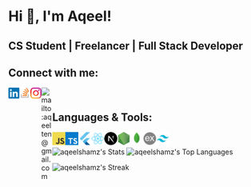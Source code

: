 # Hi 👋, I'm Aqeel!
## CS Student | Freelancer | Full Stack Developer

## Connect with me:

[<img align="left" alt="https://www.linkedin.com/in/aqeelshamz/" width="22px" src="./linkedin.png"/>][linkedin]

[<img align="left" alt="https://stackoverflow.com/users/11350679/aqeel" width="22px" src="./stackoverflow.png" />][stackoverflow]

[<img align="left" alt="https://www.instagram.com/aqeelshamz/" width="22px" src="./instagram.png" />][instagram]

[<img align="left" alt="mailto:aqeelten@gmail.com" width="22px" src="https://cdn3d.iconscout.com/3d/premium/thumb/email-6684106-5523022.png" />][email]
<br/>

## Languages & Tools:

[<img align="left" alt="Javascript" width="26px" src="./javascript.png" />][aqeelshamz]
[<img align="left" alt="Typescript" width="26px" src="./typescript.png" />][aqeelshamz]
[<img align="left" alt="Flutter" width="26px" src="./flutter.png" />][aqeelshamz]
[<img align="left" alt="ReactJS" width="26px" src="./reactjs.png" />][aqeelshamz]
[<img align="left" alt="NextJS" width="26px" src="./nextjs.png" />][aqeelshamz]
[<img align="left" alt="NodeJS" width="26px" src="./nodejs.png" />][aqeelshamz]
[<img align="left" alt="MongoDB" width="26px" src="./mongodb.png" />][aqeelshamz]
[<img align="left" alt="ExpressJS" width="26px" src="./expressjs.png" />][aqeelshamz]
[<img align="left" alt="Tailwind" width="26px" src="./tailwind.png" />][aqeelshamz]
<br/>

![aqeelshamz's Stats](https://github-readme-stats.vercel.app/api?username=aqeelshamz&theme=vue-dark&show_icons=true&hide_border=true&count_private=true)
![aqeelshamz's Top Languages](https://github-readme-stats.vercel.app/api/top-langs/?username=aqeelshamz&theme=vue-dark&show_icons=true&hide_border=true&layout=compact)

![aqeelshamz's Streak](https://github-readme-streak-stats.herokuapp.com/?user=aqeelshamz&theme=vue-dark&hide_border=true)

[instagram]: https://www.instagram.com/aqeelshamz/
[email]: mailto:aqeelten@gmail.com
[stackoverflow]: https://stackoverflow.com/users/11350679/aqeel/
[aqeelshamz]: https://github.com/aqeelshamz
[buymeacoffee]: https://www.buymeacoffee.com/aqeelshamz
[envato]: https://codecanyon.net/user/aqeelshamz/portfolio
[linkedin]: https://www.linkedin.com/in/aqeelshamz/
